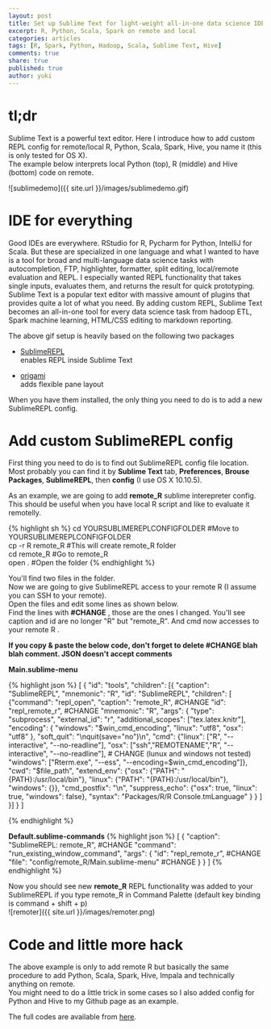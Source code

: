 ```yaml
---
layout: post
title: Set up Sublime Text for light-weight all-in-one data science IDE
excerpt: R, Python, Scala, Spark on remote and local
categories: articles
tags: [R, Spark, Python, Hadoop, Scala, Sublime Text, Hive]
comments: true
share: true
published: true 
author: yuki
---
```


# tl;dr
Sublime Text is a powerful text editor. Here I introduce how to add custom REPL config for remote/local R, Python, Scala, Spark, Hive, you name it (this is only tested for OS X).  
The example below interprets local Python (top), R (middle) and Hive (bottom) code on remote.

![sublimedemo]({{ site.url }}/images/sublimedemo.gif)


# IDE for everything

Good IDEs are everywhere. RStudio for R, Pycharm for Python, IntelliJ for Scala. But these are specialized in one language and what I wanted to have is a tool for broad and multi-language data science tasks with autocompletion, FTP, highlighter, formatter, split editing, local/remote evaluation and REPL. I especially wanted REPL functionality that takes single inputs, evaluates them, and returns the result for quick prototyping. Sublime Text is a popular text editor with massive amount of plugins that provides quite a lot of what you need. By adding custom REPL, Sublime Text becomes an all-in-one tool for every data science task from hadoop ETL, Spark machine learning, HTML/CSS editing to markdown reporting.  


The above gif setup is heavily based on the following two packages  

- [SublimeREPL](https://github.com/wuub/SublimeREPL)  
enables REPL inside Sublime Text

- [origami](https://github.com/SublimeText/Origami)  
adds flexible pane layout

When you have them installed, the only thing you need to do is to add a new SublimeREPL config.

# Add custom SublimeREPL config

First thing you need to do is to find out SublimeREPL config file location. Most probably you can find it by **Sublime Text** tab, **Preferences**, **Brouse Packages**, **SublimeREPL**, then **config** (I use OS X 10.10.5).

As an example, we are going to add **remote_R** sublime interepreter config. This should be useful when you have local R script and like to evaluate it remotelly.  

{% highlight sh %}
cd YOURSUBLIMEREPLCONFIGFOLDER #Move to YOURSUBLIMEREPLCONFIGFOLDER  
cp -r R remote_R #This will create remote_R folder  
cd remote_R #Go to remote_R  
open . #Open the folder
{% endhighlight %}

You'll find two files in the folder.  
Now we are going to give SublimeREPL access to your remote R (I assume you can SSH to your remote).  
Open the files and edit some lines as shown below.  
Find the lines with **#CHANGE** , those are the ones I changed. You'll see caption and id are no longer "R" but "remote_R". And cmd now accesses to your remote R .

**If you copy & paste the below code, don't forget to delete #CHANGE blah blah comment. JSON doesn't accept comments**

**Main.sublime-menu**

{% highlight json %}
[
     {
        "id": "tools",
        "children":
        [{
            "caption": "SublimeREPL",
            "mnemonic": "R",
            "id": "SublimeREPL",
            "children":
            [
                {"command": "repl_open",
                 "caption": "remote_R", #CHANGE
                 "id": "repl_remote_r", #CHANGE
                 "mnemonic": "R",
                 "args": {
                    "type": "subprocess",
                    "external_id": "r",
                    "additional_scopes": ["tex.latex.knitr"],
                    "encoding": {
                        "windows": "$win_cmd_encoding",
                        "linux": "utf8",
                        "osx": "utf8"
                        },
                    "soft_quit": "\nquit(save=\"no\")\n",
                    "cmd": {"linux": ["R", "--interactive", "--no-readline"],
                            "osx": ["ssh","REMOTENAME","R", "--interactive", "--no-readline"], # CHANGE (lunux and windows not tested)
                            "windows": ["Rterm.exe", "--ess", "--encoding=$win_cmd_encoding"]},
                    "cwd": "$file_path",
                    "extend_env": {"osx": {"PATH": "{PATH}:/usr/local/bin"},
                                   "linux": {"PATH": "{PATH}:/usr/local/bin"},
                                   "windows": {}},
                    "cmd_postfix": "\n",
                    "suppress_echo": {"osx": true,
                                      "linux": true,
                                      "windows": false},
                    "syntax": "Packages/R/R Console.tmLanguage"
                    }
                }
            ]
        }]
    }
]

{% endhighlight %}

**Default.sublime-commands**
{% highlight json %}
[
    {
        "caption": "SublimeREPL: remote_R", #CHANGE
        "command": "run_existing_window_command", "args":
        {
            "id": "repl_remote_r", #CHANGE
            "file": "config/remote_R/Main.sublime-menu" #CHANGE
        }
    }
]
{% endhighlight %}

Now you should see new **remote_R** REPL functionality was added to your SublimeREPL if you type remote_R in Command Palette (default key binding is command + shift + p)  
![remoter]({{ site.url }}/images/remoter.png)


# Code and little more hack
The above example is only to add remote R but basically the same procedure to add Python, Scala, Spark, Hive, Impala and technically anything on remote.  
You might need to do a little trick in some cases so I also added config for Python and Hive to my Github page as an example.

The full codes are available from [here](https://github.com/yukiegosapporo/2015-12-21-set-up-sublime-text-for-light-weight-all-in-one-data-science-ide).
